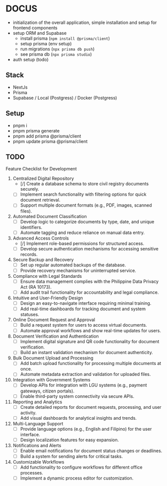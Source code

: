 # DOCUS

- initialization of the overall application, simple installation and setup for frontend components
- setup ORM and Supabase
  - install prisma (`npm install @prisma/client`)
  - setup prisma (env setup)
  - run migrations (`npx prisma db push`)
  - see prisma db (`npx prisma studio`)
- auth setup (todo)

## Stack

- NextJs
- Prisma
- Supabase / Local (Postgress) / Docker (Postgress)

## Setup

- pnpm i
- pnpm prisma generate
- pnpm add prisma @prisma/client
- pnpm update prisma @prisma/client

## TODO

Feature Checklist for Development

1. Centralized Digital Repository
   - [/] Create a database schema to store civil registry documents securely.
   - [ ] Implement search functionality with filtering options for quick document retrieval.
   - [ ] Support multiple document formats (e.g., PDF, images, scanned files).

2. Automated Document Classification
   - [ ] Develop logic to categorize documents by type, date, and unique identifiers.
   - [ ] Automate tagging and reduce reliance on manual data entry.

3. Advanced Access Controls
   - [/] Implement role-based permissions for structured access.
   - [ ] Develop secure authentication mechanisms for accessing sensitive records.

4. Secure Backup and Recovery
   - [ ] Set up regular automated backups of the database.
   - [ ] Provide recovery mechanisms for uninterrupted service.

5. Compliance with Legal Standards
   - [ ] Ensure data management complies with the Philippine Data Privacy Act (RA 10173).
   - [ ] Add audit trail functionality for accountability and legal compliance.

6. Intuitive and User-Friendly Design
   - [ ] Design an easy-to-navigate interface requiring minimal training.
   - [ ] Add real-time dashboards for tracking document and system statuses.

7. Online Document Request and Approval
   - [ ] Build a request system for users to access virtual documents.
   - [ ] Automate approval workflows and show real-time updates for users.

8. Document Verification and Authentication
   - [ ] Implement digital signature and QR code functionality for document verification.
   - [ ] Build an instant validation mechanism for document authenticity.

9. Bulk Document Upload and Processing
   - [ ] Add batch upload functionality for processing multiple documents at once.
   - [ ] Automate metadata extraction and validation for uploaded files.

10. Integration with Government Systems
    - [ ] Develop APIs for integration with LGU systems (e.g., payment gateways, citizen portals).
    - [ ] Enable third-party system connectivity via secure APIs.

11. Reporting and Analytics
    - [ ] Create detailed reports for document requests, processing, and user activity.
    - [ ] Add visual dashboards for analytical insights and trends.

12. Multi-Language Support
    - [ ] Provide language options (e.g., English and Filipino) for the user interface.
    - [ ] Design localization features for easy expansion.

13. Notifications and Alerts
    - [ ] Enable email notifications for document status changes or deadlines.
    - [ ] Build a system for sending alerts for critical tasks.

14. Customizable Workflows
    - [ ] Add functionality to configure workflows for different office processes.
    - [ ] Implement a dynamic process editor for customization.
